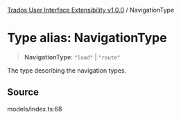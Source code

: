 [Trados User Interface Extensibility v1.0.0](../wiki/globals) / NavigationType

# Type alias: NavigationType

> **NavigationType**: `"load"` \| `"route"`

The type describing the navigation types.

## Source

models/index.ts:68
